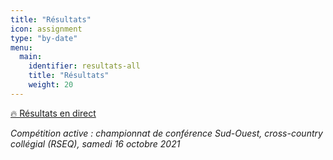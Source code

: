 ```yaml
---
title: "Résultats"
icon: assignment
type: "by-date"
menu:
  main:
    identifier: resultats-all
    title: "Résultats"
    weight: 20
---
```


<a href="xc-collegial/" class="btn btn-primary">🔥 Résultats en direct <span class="icon icon-angle-right"></span></a>

_Compétition active : championnat de conférence Sud-Ouest, cross-country collégial (RSEQ), samedi 16 octobre 2021_
